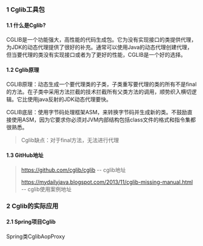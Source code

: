 ### 1 Cglib工具包

#### 1.1 什么是Cglib?

CGLIB是一个功能强大，高性能的代码生成包。它为没有实现接口的类提供代理，为JDK的动态代理提供了很好的补充。通常可以使用Java的动态代理创建代理，但当要代理的类没有实现接口或者为了更好的性能，CGLIB是一个好的选择。

#### 1.2 Cglib原理

CGLIB原理：动态生成一个要代理类的子类，子类重写要代理的类的所有不是final的方法。在子类中采用方法拦截的技术拦截所有父类方法的调用，顺势织入横切逻辑。它比使用java反射的JDK动态代理要快。

CGLIB底层：使用字节码处理框架ASM，来转换字节码并生成新的类。不鼓励直接使用ASM，因为它要求你必须对JVM内部结构包括class文件的格式和指令集都很熟悉。

> Cglib缺点：对于final方法，无法进行代理

#### 1.3 GitHub地址



> https://github.com/cglib/cglib -- cglib地址
>
> https://mydailyjava.blogspot.com/2013/11/cglib-missing-manual.html   -- cglib使用案例地址

### 2 Cglib的实际应用

#### 2.1 Spring项目Cglib

Spring类CglibAopProxy